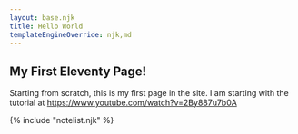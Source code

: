 ```yaml
---
layout: base.njk
title: Hello World
templateEngineOverride: njk,md
---
```


## My First Eleventy Page!

Starting from scratch, this is my first page in the site.
I am starting with the tutorial at https://www.youtube.com/watch?v=2By887u7b0A

{% include "notelist.njk" %}
